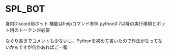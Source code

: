 # SPL_BOT
  身内Discord用ボット
  機能はhelpコマンド参照
  python3.7以降の実行環境とボット用のトークンが必要
  
  なぐり書きでコメントも少ないし、Pythonを初めて書いたので作法がなってないかもですが何かあればご一報
